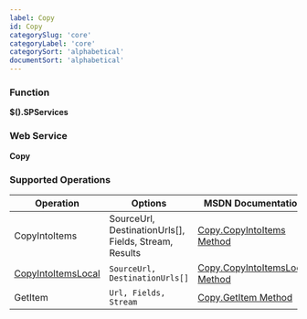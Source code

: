 ```yaml
---
label: Copy
id: Copy
categorySlug: 'core'
categoryLabel: 'core'
categorySort: 'alphabetical'
documentSort: 'alphabetical'
---
```


### Function

**$().SPServices**

### Web Service

**Copy**

### Supported Operations

| Operation | Options | MSDN Documentation | Introduced |
| --------- | ------- | ------------------ | ---------- |
| CopyIntoItems | <span class="codeInline">SourceUrl, DestinationUrls[], Fields, Stream, Results</span> | [Copy.CopyIntoItems Method](http://msdn.microsoft.com/en-us/library/copy.copy.copyintoitems.aspx) | [0.5.1](http://spservices.codeplex.com/releases/view/40011) |
| [CopyIntoItemsLocal](/docs/api/CopyIntoItemsLocal.md) | `SourceUrl, DestinationUrls[]` | [Copy.CopyIntoItemsLocal Method](http://msdn.microsoft.com/en-us/library/copy.copy.copyintoitemslocal.aspx) | [0.4.5](http://spservices.codeplex.com/Release/ProjectReleases.aspx?ReleaseId=35706) |
| GetItem | `Url, Fields, Stream` | [Copy.GetItem Method](http://msdn.microsoft.com/en-us/library/copy.copy.getitem.aspx) | [0.5.1](http://spservices.codeplex.com/releases/view/40011) |